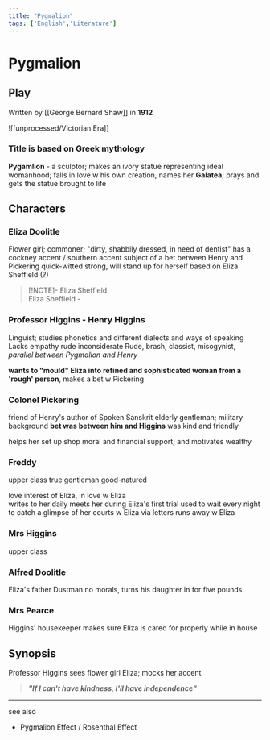 ```yaml
---
title: "Pygmalion"
tags: ['English','Literature']
---
```


# Pygmalion 
## Play
Written by [[George Bernard Shaw]]
in **1912**



![[unprocessed/Victorian Era]]

### Title is based on Greek mythology
**Pygamlion** - a sculptor; makes an ivory statue representing ideal womanhood; falls in love w his own creation,
names her **Galatea**; prays and gets the statue brought to life 

## Characters

### Eliza Doolitle 
Flower girl; commoner; "dirty, shabbily dressed, in need of dentist"
has a cockney accent / southern accent 
subject of a bet between Henry and Pickering 
quick-witted
strong, will stand up for herself
based on Eliza Sheffield (?)
>[!NOTE]- Eliza Sheffield 	
>Eliza Sheffield - 

### Professor Higgins - Henry Higgins 
Linguist; studies phonetics and different dialects and ways of speaking
Lacks empathy
rude
inconsiderate 
Rude, brash, classist, misogynist, 
_parallel between Pygmalion and Henry_

**wants to "mould" Eliza into refined and sophisticated woman 
from a 'rough' person**, makes a bet w Pickering 

### Colonel Pickering 
friend of Henry's
author of Spoken Sanskrit
elderly gentleman; military background
**bet was between him and Higgins** 
was kind and friendly 

helps her set up shop
moral and financial support; and motivates
wealthy

### Freddy
upper class 
true gentleman 
good-natured

love interest of Eliza, in love w Eliza  
writes to her daily
meets her during Eliza's first trial 
used to wait every night to catch a glimpse of her
courts w Eliza via letters
runs away w Eliza 

### Mrs Higgins 
upper class 


### Alfred Doolitle  
Eliza's father
Dustman
no morals, turns his daughter in for five pounds

### Mrs Pearce
Higgins' housekeeper
makes sure Eliza is cared for properly while in house



## Synopsis
Professor Higgins sees flower girl Eliza; mocks her accent



> ***"If I can't have kindness, I'll have independence"***


--- 
see also 
- Pygmalion Effect / Rosenthal Effect 


